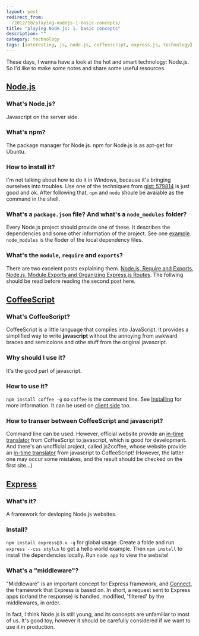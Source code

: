 ```yaml
---
layout: post
redirect_from:
  /2012/10/playing-nodejs-1-basic-concepts/
title: "playing Node.js: 1. basic concepts"
description: ""
category: technology
tags: [interesting, js, node.js, coffeescript, express.js, technology]
---
```


These days, I wanna have a look at the hot and smart technology: Node.js. So I'd like to make some notes and share some useful resources.

## [Node.js](http://nodejs.org/)

### What's Node.js?

Javascript on the server side.

### What's npm?

The package manager for Node.js. npm for Node.js is as apt-get for Ubuntu.

### How to install it?

I'm not talking about how to do it in Windows, because it's bringing ourselves into troubles. Use one of the techniques from [gist: 579814](https://gist.github.com/579814) is just good and ok. After following that, `npm` and `node` shoule be avaiable as the command in the shell.

### What's a `package.json` file? And what's a `node_modules` folder?

Every Node.js project should provide one of these. It describes the dependencies and some other information of the project. See one [example](https://github.com/fyears/exprcoffee/blob/master/package.json). `node_modules` is the floder of the local dependency files.

### What's the `module`, `require` and `exports`?

There are two excelent posts explaining them. [Node.js, Require and Exports](http://openmymind.net/2012/2/3/Node-Require-and-Exports/), [Node.js, Module.Exports and Organizing Express.js Routes](http://openmymind.net/NodeJS-Module-Exports-And-Organizing-Express-Routes/). The follwing should be read before reading the second post here.

## [CoffeeScript](http://coffeescript.org/)

### What's CoffeeScript?

CoffeeScript is a little language that compiles into JavaScript. It provides a simplified way to write __javascript__ without the annoying from awkward braces and semicolons and othe stuff from the original javascript.

### Why should I use it?

It's the good part of javascript.

### How to use it?

`npm install coffee -g` so `coffee` is the command line. See [Installing](http://coffeescript.org/#installation) for more information. It can be used on [client side](http://coffeescript.org/#scripts) too.

### How to transer between CoffeeScript and javascript?

Command line can be used. However, official website provide an [in-time translator](http://coffeescript.org/#try:alert%20%22Hello%20CoffeeScript!%22) from CoffeeScript to javascript, which is good for development. And there's an unofficial project, called js2coffee, whose website provide an [in-time translator](js2coffee.org/) from javascript to CoffeeScript! (However, the latter one may occur some mistakes, and the result should be checked on the first site...)

## [Express](http://expressjs.com/)

### What's it?

A framework for devloping Node.js websites.

### Install?

`npm install express@3.x -g` for global usage. Create a folde and run `express --css stylus` to get a hello world example. Then `npm install` to install the dependencies locally. Run `node app` to view the website!

### What's a "middleware"?

"Middleware" is an important concept for Express framework, and [Connect](http://www.senchalabs.org/connect/), the framework that Express is based on. In short, a request sent to Express apps (or/and the response) is handled, modified, 'filtered' by the middlewares, in order.

In fact, I think Node.js is still young, and its concepts are unfamiliar to most of us. It's good toy, however it should be carefully considered if we want to use it in production.